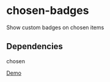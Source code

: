 chosen-badges
=============

Show custom badges on chosen items

Dependencies
------------
chosen

[Demo](http://pshevtsov.github.io/chosen-badges/demo.html)
